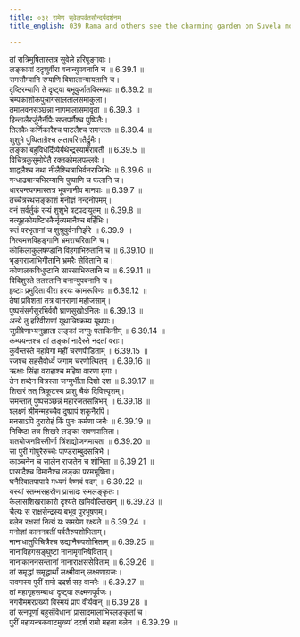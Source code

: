 ```yaml
---
title: ०३९ रामेण सुवेलपर्वतसौन्दर्यदर्शनम्
title_english: 039 Rama and others see the charming garden on Suvela mountain

---
```



तां रात्रिमुषितास्तत्र सुवेले हरिपुङ्गवाः।  
लङ्कायां ददृशुर्वीरा वनान्युपवनानि च ॥ 6.39.1 ॥   
समसौम्यानि रम्याणि विशालान्यायतानि च।  
दृष्टिरम्याणि ते दृष्ट्वा बभूवुर्जातविस्मयाः ॥ 6.39.2 ॥   
चम्पकाशोकपुन्नागसालतालसमाकुला।  
तमालवनसञ्छन्ना नागमालासमावृता ॥ 6.39.3 ॥   
हिन्तालैरर्जुनैर्नीपैः सप्तपर्णैश्च पुष्पितैः।  
तिलकैः कर्णिकारैश्च पाटलैश्च समन्ततः ॥ 6.39.4 ॥   
शुशुभे पुष्पिताग्रैश्च लतापरिगतैर्द्रुमैः।  
लङ्का बहुविधैर्दिव्यैर्यथेन्द्रस्यामरावती ॥ 6.39.5 ॥   
विचित्रकुसुमोपेतै रक्तकोमलपल्लवैः।  
शाद्वलैश्च तथा नीलैश्चित्राभिर्वनराजिभिः ॥ 6.39.6 ॥   
गन्धाढ्यान्यभिरम्याणि पुष्पाणि च फलानि च।  
धारयन्त्यगमास्तत्र भूषणानीव मानवाः ॥ 6.39.7 ॥   
तच्चैत्ररथसङ्काशं मनोज्ञं नन्दनोपमम्।  
वनं सर्वर्तुकं रम्यं शुशुभे षट्पदायुतम् ॥ 6.39.8 ॥   
नत्यूहकोयष्टिभकैर्नृत्यमानैश्च बर्हिभिः।  
रुतं परभृतानां च शुश्रुवुर्वननिर्झरे ॥ 6.39.9 ॥   
नित्यमत्तविहङ्गानि भ्रमराचरितानि च।  
कोकिलाकुलषण्डानि विहगाभिरुतानि च ॥ 6.39.10 ॥   
भृङ्गराजाभिगीतानि भ्रमरैः सेवितानि च।  
कोणालकविधुष्टानि सारसाभिरुतानि च ॥ 6.39.11 ॥   
विविशुस्ते ततस्तानि वनान्युपवनानि च।  
हृष्टाः प्रमुदिता वीरा हरयः कामरूपिणः ॥ 6.39.12 ॥   
तेषां प्रविशतां तत्र वानराणां महौजसाम्।  
पुष्पसंसर्गसुरभिर्ववौ घ्राणसुखोऽनिलः ॥ 6.39.13 ॥   
अन्ये तु हरिवीराणां यूथान्निष्क्रम्य यूथपाः।  
सुग्रीवेणाभ्यनुज्ञाता लङ्कां जग्मुः पताकिनीम् ॥ 6.39.14 ॥   
कम्पयन्तश्च तां लङ्कां नादैस्ते नदतां वराः।  
कुर्वन्तस्ते महावेगा महीं चरणपीडिताम् ॥ 6.39.15 ॥   
रजश्च सहसैवोर्ध्वं जगाम चरणोत्थितम् ॥ 6.39.16 ॥   
ऋक्षाः सिंहा वराहाश्च महिषा वारणा मृगाः।  
तेन शब्देन वित्रस्ता जग्मुर्भीता दिशो दश ॥ 6.39.17 ॥   
शिखरं तत् त्रिकूटस्य प्रांशु चैकं दिविस्पृशम्।  
समन्तात् पुष्पसञ्छन्नं महारजतसन्निभम् ॥ 6.39.18 ॥   
श्लक्ष्णं श्रीमन्महच्चैव दुष्प्रापं शकुनैरपि।  
मनसाऽपि दुरारोहं किं पुनः कर्मणा जनैः ॥ 6.39.19 ॥   
निविष्टा तत्र शिखरे लङ्का रावणपालिता।  
शतयोजनविस्तीर्णा त्रिंशद्योजनमायता ॥ 6.39.20 ॥   
सा पुरी गोपुरैरुच्चैः पाण्डराम्बुदसन्निभैः।  
काञ्चनेन च सालेन राजतेन च शोभिता ॥ 6.39.21 ॥   
प्रासादैश्च विमानैश्च लङ्का परमभूषिता।  
घनैरिवातपापाये मध्यमं वैष्णवं पदम् ॥ 6.39.22 ॥   
यस्यां स्तम्भसहस्रैण प्रासादः समलङ्कृतः।  
कैलासशिखराकारो दृश्यते खमिवोल्लिखन् ॥ 6.39.23 ॥   
चैत्यः स राक्षसेन्द्रस्य बभूव पुरभूषणम्।  
बलेन रक्षसां नित्यं यः समग्रेण रक्ष्यते ॥ 6.39.24 ॥   
मनोज्ञां काननवतीं पर्वतैरुपशोभिताम्।  
नानाधातुविचित्रैश्च उद्यानैरुपशोभिताम् ॥ 6.39.25 ॥   
नानाविहगसङ्घुष्टां नानामृगनिषेविताम्।  
नानाकाननसन्तानां नानाराक्षससेविताम् ॥ 6.39.26 ॥   
तां समृद्धां समृद्धार्थां लक्ष्मीवान् लक्ष्मणाग्रजः।  
रावणस्य पुरीं रामो ददर्श सह वानरैः ॥ 6.39.27 ॥   
तां महागृहसम्बाधां दृष्ट्वा लक्ष्मणपूर्वजः।  
नगरीममरप्रख्यो विस्मयं प्राप वीर्यवान् ॥ 6.39.28 ॥   
तां रत्नपूर्णां बहुसंविधानां प्रासादमालाभिरलङ्कृतां च।  
पुरीं महायन्त्रकवाटमुख्यां ददर्श रामो महता बलेन ॥ 6.39.29 ॥   